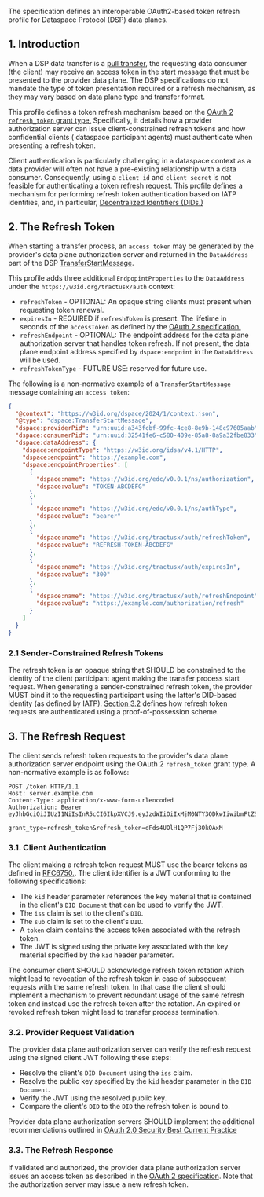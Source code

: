 The specification defines an interoperable OAuth2-based token refresh profile for Dataspace Protocol (DSP) data planes.

## 1. Introduction

When a DSP data transfer is
a [pull transfer](https://docs.internationaldataspaces.org/ids-knowledgebase/v/dataspace-protocol/transfer-process/transfer.process.protocol#id-1.1.2-data-transfer-types),
the requesting data consumer (the client) may receive an access token in the start message that must be presented to the
provider data plane. The DSP specifications do not mandate the type of token presentation required or a refresh
mechanism, as they may vary based on data plane type and transfer format.

This profile defines a token refresh mechanism based on
the [OAuth 2 `refresh_token` grant type.](https://datatracker.ietf.org/doc/html/rfc6749#section-6) Specifically, it
details how a provider authorization server can issue client-constrained refresh tokens and how confidential clients (
dataspace participant agents) must authenticate when presenting a refresh token.

Client authentication is particularly challenging in a dataspace context as a data provider will often not have a
pre-existing relationship with a data consumer. Consequently, using a `client id` and `client secret` is not feasible
for authenticating a token refresh request. This profile defines a mechanism for performing refresh token authentication
based on IATP identities, and, in particular, [Decentralized Identifiers (DIDs.)](https://www.w3.org/TR/did-core/)

## 2. The Refresh Token

When starting a transfer process, an `access token` may be generated by the provider's data plane authorization server
and returned in the `DataAddress` part of the
DSP [TransferStartMessage](https://docs.internationaldataspaces.org/ids-knowledgebase/v/dataspace-protocol/transfer-process/transfer.process.protocol#id-2.2-transfer-start-message).

This profile adds three additional `EndpopintProperties` to the `DataAddress` under the `https://w3id.org/tractusx/auth`
context:

- `refreshToken` - OPTIONAL: An opaque string clients must present when requesting token renewal.
- `expiresIn` - REQUIRED if `refreshToken` is present: The lifetime in seconds of the `accessToken` as defined by
  the [OAuth 2 specification.](https://datatracker.ietf.org/doc/html/rfc6749#section-4.2.2)
- `refreshEndpoint` - OPTIONAL: The endpoint address for the data plane authorization server that handles token refresh.
  If not present, the data plane endpoint address specified by `dspace:endpoint` in the `DataAddress` will be used.
- `refreshTokenType` - FUTURE USE: reserved for future use.

The following is a non-normative example of a `TransferStartMessage` message containing an `access token`:

```json
{
  "@context": "https://w3id.org/dspace/2024/1/context.json",
  "@type": "dspace:TransferStartMessage",
  "dspace:providerPid": "urn:uuid:a343fcbf-99fc-4ce8-8e9b-148c97605aab",
  "dspace:consumerPid": "urn:uuid:32541fe6-c580-409e-85a8-8a9a32fbe833",
  "dspace:dataAddress": {
    "dspace:endpointType": "https://w3id.org/idsa/v4.1/HTTP",
    "dspace:endpoint": "https://example.com",
    "dspace:endpointProperties": [
      {
        "dspace:name": "https://w3id.org/edc/v0.0.1/ns/authorization",
        "dspace:value": "TOKEN-ABCDEFG"
      },
      {
        "dspace:name": "https://w3id.org/edc/v0.0.1/ns/authType",
        "dspace:value": "bearer"
      },
      {
        "dspace:name": "https://w3id.org/tractusx/auth/refreshToken",
        "dspace:value": "REFRESH-TOKEN-ABCDEFG"
      },
      {
        "dspace:name": "https://w3id.org/tractusx/auth/expiresIn",
        "dspace:value": "300"
      },
      {
        "dspace:name": "https://w3id.org/tractusx/auth/refreshEndpoint",
        "dspace:value": "https://example.com/authorization/refresh"
      }
    ]
  }
}
```

### 2.1 Sender-Constrained Refresh Tokens

The refresh token is an opaque string that SHOULD be constrained to the identity of the client participant agent making
the transfer process start request. When generating a sender-constrained refresh token, the provider MUST bind it to the
requesting participant using the latter's DID-based identity (as defined by
IATP).  [Section 3.2](#3.2-provider-request-validation) defines how refresh token requests are authenticated using a
proof-of-possession scheme.

## 3. The Refresh Request

The client sends refresh token requests to the provider's data plane authorization server endpoint using the OAuth
2 `refresh_token` grant type. A non-normative example is as follows:

```
POST /token HTTP/1.1
Host: server.example.com
Content-Type: application/x-www-form-urlencoded
Authorization: Bearer eyJhbGciOiJIUzI1NiIsInR5cCI6IkpXVCJ9.eyJzdWIiOiIxMjM0NTY3ODkwIiwibmFtZSI6IkpvaG4gRG9lIiwiaWF0IjoxNTE2MjM5MDIyfQ.SflKxwRJSMeKKF2QT4fwpMeJf36POk6yJV_adQssw5c

grant_type=refresh_token&refresh_token=dFds4UOlH1QP7Fj3OkOAxM
```

### 3.1. Client Authentication

The client making a refresh token request MUST use the bearer tokens as defined
in [RFC6750.](https://datatracker.ietf.org/doc/html/rfc6750). The client identifier is a JWT conforming to the
following specifications:

- The `kid` header parameter references the key material that is contained in the client's `DID Document` that can be
  used to verify the JWT.
- The `iss` claim is set to the client's `DID`.
- The `sub` claim is set to the client's `DID`.
- A `token` claim contains the access token associated with the refresh token.
- The JWT is signed using the private key associated with the key material specified by the `kid` header parameter.

The consumer client SHOULD acknowledge refresh token rotation which might lead to revocation of the refresh token in
case of subsequent
requests with the same refresh token. In that case the client should implement a mechanism to prevent redundant usage of
the same refresh
token and instead use the refresh token after the rotation. An expired or revoked refresh token might lead to transfer
process termination.

### 3.2. Provider Request Validation

The provider data plane authorization server can verify the refresh request using the signed client JWT following these
steps:

- Resolve the client's `DID Document` using the `iss` claim.
- Resolve the public key specified by the `kid` header parameter in the `DID Document`.
- Verify the JWT using the resolved public key.
- Compare the client's `DID` to the `DID` the refresh token is bound to.

Provider data plane authorization servers SHOULD implement the additional recommendations outlined
in [OAuth 2.0 Security Best Current Practice](https://datatracker.ietf.org/doc/html/draft-ietf-oauth-security-topics#section-4.14)

### 3.3. The Refresh Response

If validated and authorized, the provider data plane authorization server issues an access token as described in
the [OAuth 2 specification](https://datatracker.ietf.org/doc/html/rfc6749#section-5.1). Note that the authorization
server may issue a new refresh token.

